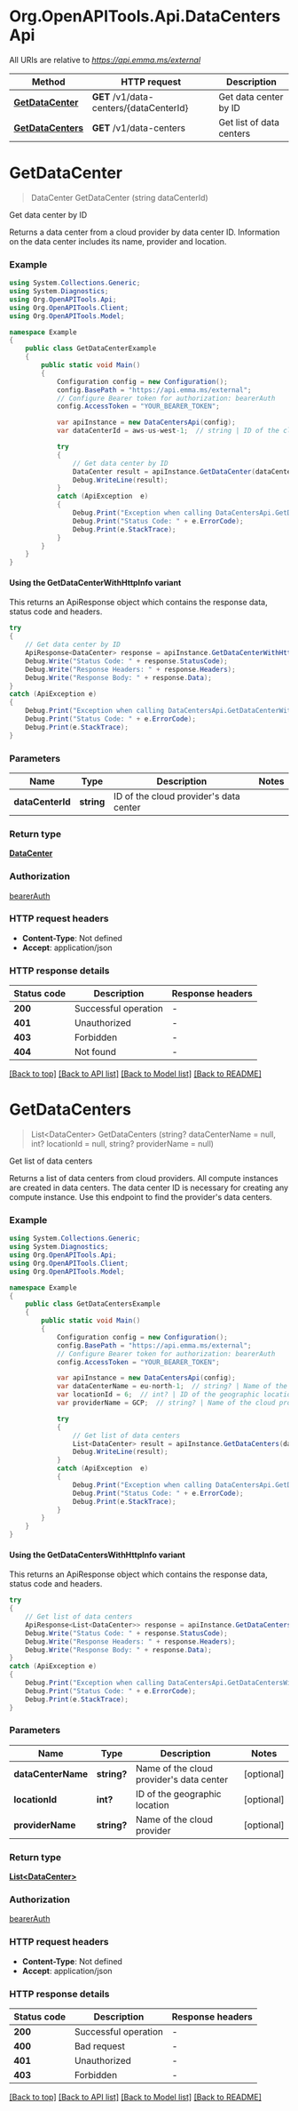# Org.OpenAPITools.Api.DataCentersApi

All URIs are relative to *https://api.emma.ms/external*

| Method | HTTP request | Description |
|--------|--------------|-------------|
| [**GetDataCenter**](DataCentersApi.md#getdatacenter) | **GET** /v1/data-centers/{dataCenterId} | Get data center by ID |
| [**GetDataCenters**](DataCentersApi.md#getdatacenters) | **GET** /v1/data-centers | Get list of data centers |

<a id="getdatacenter"></a>
# **GetDataCenter**
> DataCenter GetDataCenter (string dataCenterId)

Get data center by ID

Returns a data center from a cloud provider by data center ID. Information on the data center includes its name, provider and location. 

### Example
```csharp
using System.Collections.Generic;
using System.Diagnostics;
using Org.OpenAPITools.Api;
using Org.OpenAPITools.Client;
using Org.OpenAPITools.Model;

namespace Example
{
    public class GetDataCenterExample
    {
        public static void Main()
        {
            Configuration config = new Configuration();
            config.BasePath = "https://api.emma.ms/external";
            // Configure Bearer token for authorization: bearerAuth
            config.AccessToken = "YOUR_BEARER_TOKEN";

            var apiInstance = new DataCentersApi(config);
            var dataCenterId = aws-us-west-1;  // string | ID of the cloud provider's data center

            try
            {
                // Get data center by ID
                DataCenter result = apiInstance.GetDataCenter(dataCenterId);
                Debug.WriteLine(result);
            }
            catch (ApiException  e)
            {
                Debug.Print("Exception when calling DataCentersApi.GetDataCenter: " + e.Message);
                Debug.Print("Status Code: " + e.ErrorCode);
                Debug.Print(e.StackTrace);
            }
        }
    }
}
```

#### Using the GetDataCenterWithHttpInfo variant
This returns an ApiResponse object which contains the response data, status code and headers.

```csharp
try
{
    // Get data center by ID
    ApiResponse<DataCenter> response = apiInstance.GetDataCenterWithHttpInfo(dataCenterId);
    Debug.Write("Status Code: " + response.StatusCode);
    Debug.Write("Response Headers: " + response.Headers);
    Debug.Write("Response Body: " + response.Data);
}
catch (ApiException e)
{
    Debug.Print("Exception when calling DataCentersApi.GetDataCenterWithHttpInfo: " + e.Message);
    Debug.Print("Status Code: " + e.ErrorCode);
    Debug.Print(e.StackTrace);
}
```

### Parameters

| Name | Type | Description | Notes |
|------|------|-------------|-------|
| **dataCenterId** | **string** | ID of the cloud provider&#39;s data center |  |

### Return type

[**DataCenter**](DataCenter.md)

### Authorization

[bearerAuth](../README.md#bearerAuth)

### HTTP request headers

 - **Content-Type**: Not defined
 - **Accept**: application/json


### HTTP response details
| Status code | Description | Response headers |
|-------------|-------------|------------------|
| **200** | Successful operation |  -  |
| **401** | Unauthorized |  -  |
| **403** | Forbidden |  -  |
| **404** | Not found |  -  |

[[Back to top]](#) [[Back to API list]](../README.md#documentation-for-api-endpoints) [[Back to Model list]](../README.md#documentation-for-models) [[Back to README]](../README.md)

<a id="getdatacenters"></a>
# **GetDataCenters**
> List&lt;DataCenter&gt; GetDataCenters (string? dataCenterName = null, int? locationId = null, string? providerName = null)

Get list of data centers

Returns a list of data centers from cloud providers. All compute instances are created in data centers. The data center ID is necessary for creating any compute instance. Use this endpoint to find the provider's data centers. 

### Example
```csharp
using System.Collections.Generic;
using System.Diagnostics;
using Org.OpenAPITools.Api;
using Org.OpenAPITools.Client;
using Org.OpenAPITools.Model;

namespace Example
{
    public class GetDataCentersExample
    {
        public static void Main()
        {
            Configuration config = new Configuration();
            config.BasePath = "https://api.emma.ms/external";
            // Configure Bearer token for authorization: bearerAuth
            config.AccessToken = "YOUR_BEARER_TOKEN";

            var apiInstance = new DataCentersApi(config);
            var dataCenterName = eu-north-1;  // string? | Name of the cloud provider's data center (optional) 
            var locationId = 6;  // int? | ID of the geographic location (optional) 
            var providerName = GCP;  // string? | Name of the cloud provider (optional) 

            try
            {
                // Get list of data centers
                List<DataCenter> result = apiInstance.GetDataCenters(dataCenterName, locationId, providerName);
                Debug.WriteLine(result);
            }
            catch (ApiException  e)
            {
                Debug.Print("Exception when calling DataCentersApi.GetDataCenters: " + e.Message);
                Debug.Print("Status Code: " + e.ErrorCode);
                Debug.Print(e.StackTrace);
            }
        }
    }
}
```

#### Using the GetDataCentersWithHttpInfo variant
This returns an ApiResponse object which contains the response data, status code and headers.

```csharp
try
{
    // Get list of data centers
    ApiResponse<List<DataCenter>> response = apiInstance.GetDataCentersWithHttpInfo(dataCenterName, locationId, providerName);
    Debug.Write("Status Code: " + response.StatusCode);
    Debug.Write("Response Headers: " + response.Headers);
    Debug.Write("Response Body: " + response.Data);
}
catch (ApiException e)
{
    Debug.Print("Exception when calling DataCentersApi.GetDataCentersWithHttpInfo: " + e.Message);
    Debug.Print("Status Code: " + e.ErrorCode);
    Debug.Print(e.StackTrace);
}
```

### Parameters

| Name | Type | Description | Notes |
|------|------|-------------|-------|
| **dataCenterName** | **string?** | Name of the cloud provider&#39;s data center | [optional]  |
| **locationId** | **int?** | ID of the geographic location | [optional]  |
| **providerName** | **string?** | Name of the cloud provider | [optional]  |

### Return type

[**List&lt;DataCenter&gt;**](DataCenter.md)

### Authorization

[bearerAuth](../README.md#bearerAuth)

### HTTP request headers

 - **Content-Type**: Not defined
 - **Accept**: application/json


### HTTP response details
| Status code | Description | Response headers |
|-------------|-------------|------------------|
| **200** | Successful operation |  -  |
| **400** | Bad request |  -  |
| **401** | Unauthorized |  -  |
| **403** | Forbidden |  -  |

[[Back to top]](#) [[Back to API list]](../README.md#documentation-for-api-endpoints) [[Back to Model list]](../README.md#documentation-for-models) [[Back to README]](../README.md)

